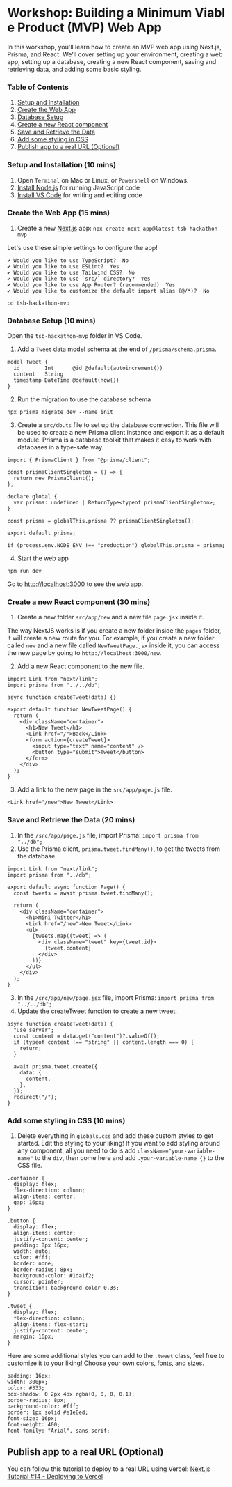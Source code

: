 # Workshop: Building a Minimum Viable Product (MVP) Web App

In this workshop, you'll learn how to create an MVP web app using Next.js, Prisma, and React. We'll cover setting up your environment, creating a web app, setting up a database, creating a new React component, saving and retrieving data, and adding some basic styling.

### Table of Contents

1. [Setup and Installation](https://github.com/suujia/TSB-hackathon-mvp-template/blob/main/README.md#setup-and-installation)
2. [Create the Web App](https://github.com/suujia/TSB-hackathon-mvp-template/blob/main/README.md#create-the-web-app)
3. [Database Setup](https://github.com/suujia/TSB-hackathon-mvp-template/blob/main/README.md#database-setup)
4. [Create a new React component](https://github.com/suujia/TSB-hackathon-mvp-template/blob/main/README.md#create-a-new-react-component)
5. [Save and Retrieve the Data](https://github.com/suujia/TSB-hackathon-mvp-template/blob/main/README.md#save-and-retrieve-the-data)
6. [Add some styling in CSS](https://github.com/suujia/TSB-hackathon-mvp-template/blob/main/README.md#add-some-styling-in-css)
7. [Publish app to a real URL (Optional)](https://github.com/suujia/TSB-hackathon-mvp-template/blob/main/README.md#deploy-on-vercel)

### Setup and Installation (10 mins) <a name="setup-and-installation"></a>

1. Open `Terminal` on Mac or Linux, or `Powershell` on Windows.
2. [Install Node.js](https://nodejs.org/en/download/) for running JavaScript code
3. [Install VS Code](https://code.visualstudio.com/download) for writing and editing code

### Create the Web App (15 mins)

1. Create a new [Next.js](https://next.js/) app: `npx create-next-app@latest tsb-hackathon-mvp`

Let's use these simple settings to configure the app!

```
✔ Would you like to use TypeScript?  No
✔ Would you like to use ESLint?  Yes
✔ Would you like to use Tailwind CSS?  No
✔ Would you like to use `src/` directory?  Yes
✔ Would you like to use App Router? (recommended)  Yes
✔ Would you like to customize the default import alias (@/*)?  No
```

```
cd tsb-hackathon-mvp
```

### Database Setup (10 mins) <a name="database-setup"></a>

Open the `tsb-hackathon-mvp` folder in VS Code.

1. Add a `Tweet` data model schema at the end of `/prisma/schema.prisma`.

```
model Tweet {
  id        Int      @id @default(autoincrement())
  content   String
  timestamp DateTime @default(now())
}
```

2. Run the migration to use the database schema

```
npx prisma migrate dev --name init
```

3. Create a `src/db.ts` file to set up the database connection. This file will be used to create a new Prisma client instance and export it as a default module. Prisma is a database toolkit that makes it easy to work with databases in a type-safe way.

```
import { PrismaClient } from "@prisma/client";

const prismaClientSingleton = () => {
  return new PrismaClient();
};

declare global {
  var prisma: undefined | ReturnType<typeof prismaClientSingleton>;
}

const prisma = globalThis.prisma ?? prismaClientSingleton();

export default prisma;

if (process.env.NODE_ENV !== "production") globalThis.prisma = prisma;

```

4. Start the web app

```
npm run dev
```

Go to [http://localhost:3000](http://localhost:3000) to see the web app.

### Create a new React component (30 mins) <a name="create-a-new-react-component"></a>

1. Create a new folder `src/app/new` and a new file `page.jsx` inside it.

The way NextJS works is if you create a new folder inside the `pages` folder, it will create a new route for you. For example, if you create a new folder called `new` and a new file called `NewTweetPage.jsx` inside it, you can access the new page by going to `http://localhost:3000/new`.

2. Add a new React component to the new file.

```
import Link from "next/link";
import prisma from "../../db";

async function createTweet(data) {}

export default function NewTweetPage() {
  return (
    <div className="container">
      <h1>New Tweet</h1>
      <Link href="/">Back</Link>
      <form action={createTweet}>
        <input type="text" name="content" />
        <button type="submit">Tweet</button>
      </form>
    </div>
  );
}
```

3. Add a link to the new page in the `src/app/page.js` file.

```
<Link href="/new">New Tweet</Link>
```

### Save and Retrieve the Data (20 mins) <a name="save-and-retrieve-the-data"></a>

1. In the `/src/app/page.js` file, import Prisma: `import prisma from "../db";`
2. Use the Prisma client, `prisma.tweet.findMany()`, to get the tweets from the database.

```
import Link from "next/link";
import prisma from "../db";

export default async function Page() {
  const tweets = await prisma.tweet.findMany();

  return (
    <div className="container">
      <h1>Mini Twitter</h1>
      <Link href="/new">New Tweet</Link>
      <ul>
        {tweets.map((tweet) => (
          <div className="tweet" key={tweet.id}>
            {tweet.content}
          </div>
        ))}
      </ul>
    </div>
  );
}
```

3. In the `/src/app/new/page.jsx` file, import Prisma: `import prisma from "../../db";`
4. Update the createTweet function to create a new tweet.

```
async function createTweet(data) {
  "use server";
  const content = data.get("content")?.valueOf();
  if (typeof content !== "string" || content.length === 0) {
    return;
  }

  await prisma.tweet.create({
    data: {
      content,
    },
  });
  redirect("/");
}
```

### Add some styling in CSS (10 mins) <a name="add-some-styling-in-css"></a>

1. Delete everything in `globals.css` and add these custom styles to get started. Edit the styling to your liking! If you want to add styling around any component, all you need to do is add `className="your-variable-name"` to the `div`, then come here and add `.your-variable-name {}` to the CSS file.

```
.container {
  display: flex;
  flex-direction: column;
  align-items: center;
  gap: 16px;
}

.button {
  display: flex;
  align-items: center;
  justify-content: center;
  padding: 8px 16px;
  width: auto;
  color: #fff;
  border: none;
  border-radius: 8px;
  background-color: #1da1f2;
  cursor: pointer;
  transition: background-color 0.3s;
}

.tweet {
  display: flex;
  flex-direction: column;
  align-items: flex-start;
  justify-content: center;
  margin: 16px;
}
```

Here are some additional styles you can add to the `.tweet` class, feel free to customize it to your liking! Choose your own colors, fonts, and sizes.

```
padding: 16px;
width: 300px;
color: #333;
box-shadow: 0 2px 4px rgba(0, 0, 0, 0.1);
border-radius: 8px;
background-color: #fff;
border: 1px solid #e1e8ed;
font-size: 16px;
font-weight: 400;
font-family: "Arial", sans-serif;
```

## Publish app to a real URL (Optional) <a name="deploy-on-vercel"></a>

You can follow this tutorial to deploy to a real URL using Vercel: [Next.js Tutorial #14 - Deploying to Vercel](https://www.youtube.com/watch?v=_8wkKL0LKks)
